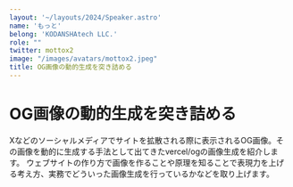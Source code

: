 ```yaml
---
layout: '~/layouts/2024/Speaker.astro'
name: 'もっと'
belong: 'KODANSHAtech LLC.'
role: ""
twitter: mottox2
image: "/images/avatars/mottox2.jpeg"
title: OG画像の動的生成を突き詰める
---
```


# OG画像の動的生成を突き詰める

Xなどのソーシャルメディアでサイトを拡散される際に表示されるOG画像。その画像を動的に生成する手法として出てきたvercel/ogの画像生成を紹介します。
ウェブサイトの作り方で画像を作ることや原理を知ることで表現力を上げる考え方、実務でどういった画像生成を行っているかなどを取り上げます。
